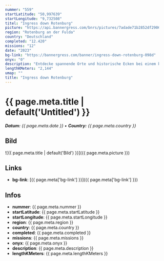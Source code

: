 ```yaml
---
nummer: "559"
startLatitude: "50,997639"
startLongitude: "9,732508"
titel: "Ingress down Rotenburg"
picture: "https://api.bannergress.com/bnrs/pictures/7adade71b2852df2906470cb571a69c9"
region: "Rotenburg an der Fulda"
country: "Deutschland"
completed: "12.420"
missions: "12"
date: "2023"
bg-link: "https://bannergress.com/banner/ingress-down-rotenburg-098d"
onyx: "0"
description: "Entdecke spannende Orte und historische Ecken bei einem kleinen Rundgang durch Rotenburg"
lengthKMeters: "2,144"
umap: ""
title: "Ingress down Rotenburg"
---
```

# {{ page.meta.title | default('Untitled') }}

_**Datum:** {{ page.meta.date }} • **Country:** {{ page.meta.country }}_

## Bild
![{{ page.meta.title | default('Bild') }}]({{ page.meta.picture }})

## Links
- **bg-link**: [{{ page.meta['bg-link'] }}]({{ page.meta['bg-link'] }})

## Infos
- **nummer**: {{ page.meta.nummer }}
- **startLatitude**: {{ page.meta.startLatitude }}
- **startLongitude**: {{ page.meta.startLongitude }}
- **region**: {{ page.meta.region }}
- **country**: {{ page.meta.country }}
- **completed**: {{ page.meta.completed }}
- **missions**: {{ page.meta.missions }}
- **onyx**: {{ page.meta.onyx }}
- **description**: {{ page.meta.description }}
- **lengthKMeters**: {{ page.meta.lengthKMeters }}
